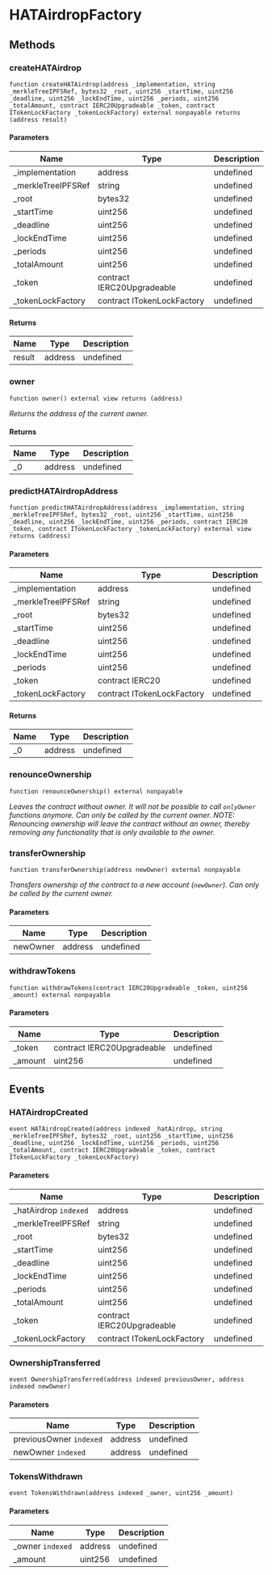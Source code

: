 # HATAirdropFactory









## Methods

### createHATAirdrop

```solidity
function createHATAirdrop(address _implementation, string _merkleTreeIPFSRef, bytes32 _root, uint256 _startTime, uint256 _deadline, uint256 _lockEndTime, uint256 _periods, uint256 _totalAmount, contract IERC20Upgradeable _token, contract ITokenLockFactory _tokenLockFactory) external nonpayable returns (address result)
```





#### Parameters

| Name | Type | Description |
|---|---|---|
| _implementation | address | undefined |
| _merkleTreeIPFSRef | string | undefined |
| _root | bytes32 | undefined |
| _startTime | uint256 | undefined |
| _deadline | uint256 | undefined |
| _lockEndTime | uint256 | undefined |
| _periods | uint256 | undefined |
| _totalAmount | uint256 | undefined |
| _token | contract IERC20Upgradeable | undefined |
| _tokenLockFactory | contract ITokenLockFactory | undefined |

#### Returns

| Name | Type | Description |
|---|---|---|
| result | address | undefined |

### owner

```solidity
function owner() external view returns (address)
```



*Returns the address of the current owner.*


#### Returns

| Name | Type | Description |
|---|---|---|
| _0 | address | undefined |

### predictHATAirdropAddress

```solidity
function predictHATAirdropAddress(address _implementation, string _merkleTreeIPFSRef, bytes32 _root, uint256 _startTime, uint256 _deadline, uint256 _lockEndTime, uint256 _periods, contract IERC20 _token, contract ITokenLockFactory _tokenLockFactory) external view returns (address)
```





#### Parameters

| Name | Type | Description |
|---|---|---|
| _implementation | address | undefined |
| _merkleTreeIPFSRef | string | undefined |
| _root | bytes32 | undefined |
| _startTime | uint256 | undefined |
| _deadline | uint256 | undefined |
| _lockEndTime | uint256 | undefined |
| _periods | uint256 | undefined |
| _token | contract IERC20 | undefined |
| _tokenLockFactory | contract ITokenLockFactory | undefined |

#### Returns

| Name | Type | Description |
|---|---|---|
| _0 | address | undefined |

### renounceOwnership

```solidity
function renounceOwnership() external nonpayable
```



*Leaves the contract without owner. It will not be possible to call `onlyOwner` functions anymore. Can only be called by the current owner. NOTE: Renouncing ownership will leave the contract without an owner, thereby removing any functionality that is only available to the owner.*


### transferOwnership

```solidity
function transferOwnership(address newOwner) external nonpayable
```



*Transfers ownership of the contract to a new account (`newOwner`). Can only be called by the current owner.*

#### Parameters

| Name | Type | Description |
|---|---|---|
| newOwner | address | undefined |

### withdrawTokens

```solidity
function withdrawTokens(contract IERC20Upgradeable _token, uint256 _amount) external nonpayable
```





#### Parameters

| Name | Type | Description |
|---|---|---|
| _token | contract IERC20Upgradeable | undefined |
| _amount | uint256 | undefined |



## Events

### HATAirdropCreated

```solidity
event HATAirdropCreated(address indexed _hatAirdrop, string _merkleTreeIPFSRef, bytes32 _root, uint256 _startTime, uint256 _deadline, uint256 _lockEndTime, uint256 _periods, uint256 _totalAmount, contract IERC20Upgradeable _token, contract ITokenLockFactory _tokenLockFactory)
```





#### Parameters

| Name | Type | Description |
|---|---|---|
| _hatAirdrop `indexed` | address | undefined |
| _merkleTreeIPFSRef  | string | undefined |
| _root  | bytes32 | undefined |
| _startTime  | uint256 | undefined |
| _deadline  | uint256 | undefined |
| _lockEndTime  | uint256 | undefined |
| _periods  | uint256 | undefined |
| _totalAmount  | uint256 | undefined |
| _token  | contract IERC20Upgradeable | undefined |
| _tokenLockFactory  | contract ITokenLockFactory | undefined |

### OwnershipTransferred

```solidity
event OwnershipTransferred(address indexed previousOwner, address indexed newOwner)
```





#### Parameters

| Name | Type | Description |
|---|---|---|
| previousOwner `indexed` | address | undefined |
| newOwner `indexed` | address | undefined |

### TokensWithdrawn

```solidity
event TokensWithdrawn(address indexed _owner, uint256 _amount)
```





#### Parameters

| Name | Type | Description |
|---|---|---|
| _owner `indexed` | address | undefined |
| _amount  | uint256 | undefined |



